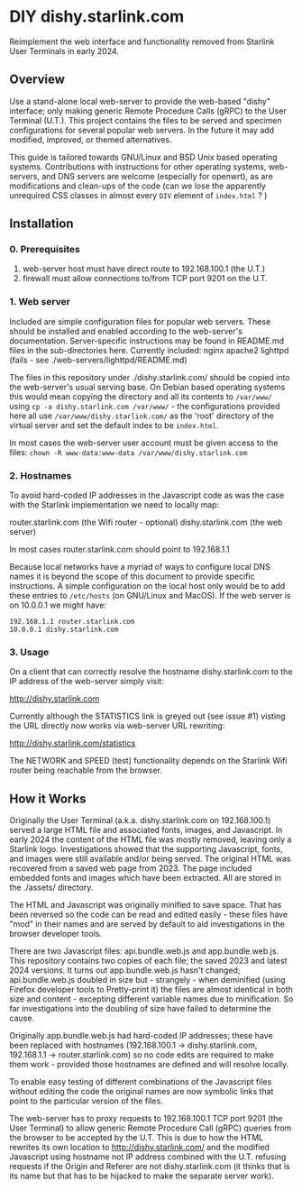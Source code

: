 # DIY dishy.starlink.com

Reimplement the web interface and functionality removed from Starlink User Terminals in early 2024.

## Overview

Use a stand-alone local web-server to provide the web-based "dishy" interface; only making generic Remote Procedure Calls (gRPC) to the User Terminal (U.T.). This project contains the files to be served and specimen configurations for several popular web servers. In the future it may add modified, improved, or themed alternatives. 

This guide is tailored towards GNU/Linux and BSD Unix based operating systems. Contributions with instructions for other operating systems, web-servers, and DNS servers are welcome (especially for openwrt), as are modifications and clean-ups of the code (can we lose the apparently unrequired CSS classes in almost every `DIV` element of `index.html` ? )

## Installation

### 0. Prerequisites

  1. web-server host must have direct route to 192.168.100.1 (the U.T.)
  2. firewall must allow connections to/from TCP port 9201 on the U.T.

### 1. Web server

Included are simple configuration files for popular web servers. These should be installed and enabled according to the web-server's documentation. Server-specific instructions may be found in README.md files in the sub-directories here. Currently included: nginx apache2 lighttpd (fails - see ./web-servers/lighttpd/README.md)

The files in this repository under ./dishy.starlink.com/ should be copied into the web-server's usual serving base. On Debian based operating systems this would mean copying the directory and all its contents to `/var/www/` using `cp -a dishy.starlink.com /var/www/` - the configurations provided here all use `/var/www/dishy.starlink.com/` as the 'root' directory of the virtual server and set the default index to be `index.html`.

In most cases the web-server user account must be given access to the files: `chown -R www-data:www-data /var/www/dishy.starlink.com`

### 2. Hostnames

To avoid hard-coded IP addresses in the Javascript code as was the case with the Starlink implementation we need to locally map:

  router.starlink.com (the Wifi router - optional)
  dishy.starlink.com  (the web server)

In most cases router.starlink.com should point to 192.168.1.1

Because local networks have a myriad of ways to configure local DNS names it is beyond the scope of this document to provide specific instructions. A simple configuration on the local host only would be to add these entries to `/etc/hosts` (on GNU/Linux and MacOS). If the web server is on 10.0.0.1 we might have:
```
192.168.1.1 router.starlink.com
10.0.0.1 dishy.starlink.com
```

### 3. Usage

On a client that can correctly resolve the hostname dishy.starlink.com to the IP address of the web-server simply visit:

http://dishy.starlink.com

Currently although the STATISTICS link is greyed out (see issue #1) visting the URL directly now works via web-server URL rewriting:

http://dishy.starlink.com/statistics

The NETWORK and SPEED (test) functionality depends on the Starlink Wifi router being reachable from the browser.

## How it Works

Originally the User Terminal (a.k.a. dishy.starlink.com on 192.168.100.1) served a large HTML file and associated fonts, images, and Javascript. In early 2024 the content of the HTML file was mostly removed, leaving only a Starlink logo. Investigations showed that the supporting Javascript, fonts, and images were still available and/or being served. The original HTML was recovered from a saved web page from 2023. The page included embedded fonts and images which have been extracted. All are stored in the ./assets/ directory.

The HTML and Javascript was originally minified to save space. That has been reversed so the code can be read and edited easily - these files have "mod" in their names and are served by default to aid investigations in the browser developer tools.

There are two Javascript files: api.bundle.web.js and app.bundle.web.js. This repository contains two copies of each file; the saved 2023 and latest 2024 versions. It turns out app.bundle.web.js hasn't changed; api.bundle.web.js doubled in size but - strangely - when deminified (using Firefox developer tools to Pretty-print it) the files are almost identical in both size and content - excepting different variable names due to minification. So far investigations into the doubling of size have failed to determine the cause.

Originally app.bundle.web.js had hard-coded IP addresses; these have been replaced with hostnames (192.168.100.1 -> dishy.starlink.com, 192.168.1.1 -> router.starlink.com) so no code edits are required to make them work - provided those hostnames are defined and will resolve locally.

To enable easy testing of different combinations of the Javascript files without editing the code the original names are now symbolic links that point to the particular version of the files.

The web-server has to proxy requests to 192.168.100.1 TCP port 9201 (the User Terminal) to allow generic Remote Procedure Call (gRPC) queries from the browser to be accepted by the U.T. This is due to how the HTML rewrites its own location to http://dishy.starlink.com/ and the modified Javascript using hostname not IP address combined with the U.T. refusing requests if the Origin and Referer are not dishy.starlink.com (it thinks that is its name but that has to be hijacked to make the separate server work).

